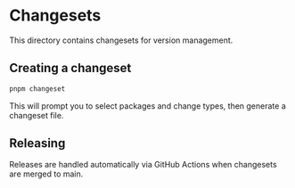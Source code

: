 # Changesets

This directory contains changesets for version management.

## Creating a changeset

```bash
pnpm changeset
```

This will prompt you to select packages and change types, then generate a changeset file.

## Releasing

Releases are handled automatically via GitHub Actions when changesets are merged to main.
